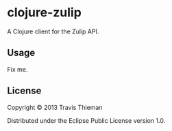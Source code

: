 # clojure-zulip

A Clojure client for the Zulip API.

## Usage

Fix me.

## License

Copyright © 2013 Travis Thieman

Distributed under the Eclipse Public License version 1.0.
